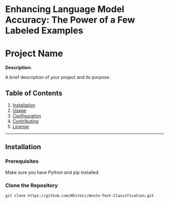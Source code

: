 # Enhancing Language Model Accuracy: The Power of a Few Labeled Examples
# Project Name

**Description:**

A brief description of your project and its purpose.

## Table of Contents

1. [Installation](#installation)
2. [Usage](#usage)
3. [Configuration](#configuration)
4. [Contributing](#contributing)
5. [License](#license)

---

## Installation

### Prerequisites

Make sure you have Python and pip installed.

### Clone the Repository

```bash
git clone https://github.com/Whiteii/Anote-Text-Classification.git





